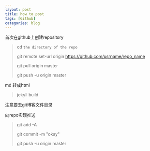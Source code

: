 ```yaml
---
layout: post
title: how to post
tags: [Github]
categories: blog
---
```




首次在github上创建repository

> cd `the directory of the repo`
>
> git remote set-url origin https://github.com/usrname/repo_name
> 
> git pull origin master
> 
> git push -u origin master

md 转成html
> jekyll build

注意要去git博客文件目录

向repo实现推送

> git add -A
>
> git commit -m "okay"
>
> git push -u origin master

